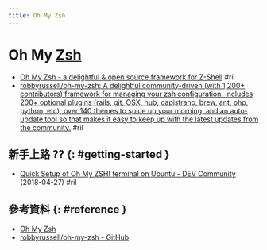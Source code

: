 ```yaml
---
title: Oh My Zsh
---
```

# Oh My [Zsh](zsh.md)

  - [Oh My Zsh \- a delightful & open source framework for Z\-Shell](https://ohmyz.sh/) #ril
  - [robbyrussell/oh\-my\-zsh: A delightful community\-driven \(with 1,200\+ contributors\) framework for managing your zsh configuration\. Includes 200\+ optional plugins \(rails, git, OSX, hub, capistrano, brew, ant, php, python, etc\), over 140 themes to spice up your morning, and an auto\-update tool so that makes it easy to keep up with the latest updates from the community\.](https://github.com/robbyrussell/oh-my-zsh) #ril

## 新手上路 ?? {: #getting-started }

  - [Quick Setup of Oh My ZSH\! terminal on Ubuntu \- DEV Community](https://dev.to/lauragift21/quick-setup-of-oh-my-zsh-terminal-on-ubuntu-2c4e) (2018-04-27) #ril

## 參考資料 {: #reference }

  - [Oh My Zsh](https://ohmyz.sh/)
  - [robbyrussell/oh-my-zsh - GitHub](https://github.com/robbyrussell/oh-my-zsh)

